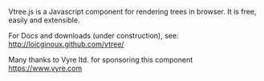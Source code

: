 

Vtree.js is a Javascript component for rendering trees in browser.
It is free, easily and extensible.

For Docs and downloads (under construction), see:
http://loicginoux.github.com/vtree/

Many thanks to Vyre ltd. for sponsoring this component
https://www.vyre.com